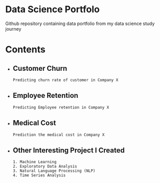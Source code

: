 # Data Science Portfolo

Github repository containing data portfolio from my data science study journey

# Contents

- ## Customer Churn
      Predicting churn rate of customer in Company X

- ## Employee Retention
      Predicting Employee retention in Company X

- ## Medical Cost 
      Prediction the medical cost in Company X

- ## Other Interesting Project I Created 
      1. Machine Learning
      2. Exploratory Data Analysis
      3. Natural Language Processing (NLP)
      4. Time Series Analysis

